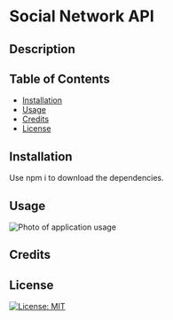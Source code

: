 # Social Network API

## Description



## Table of Contents

- [Installation](#installation)
- [Usage](#usage)
- [Credits](#credits)
- [License](#license)

## Installation

Use npm i to download the dependencies.

## Usage



<a href=""></a> 

![Photo of application usage](.)


## Credits

<a href=""></a> 

<a href=""></a> 

<a href=""></a> 

## License

[![License: MIT](https://img.shields.io/badge/License-MIT-yellow.svg)](https://opensource.org/licenses/MIT)